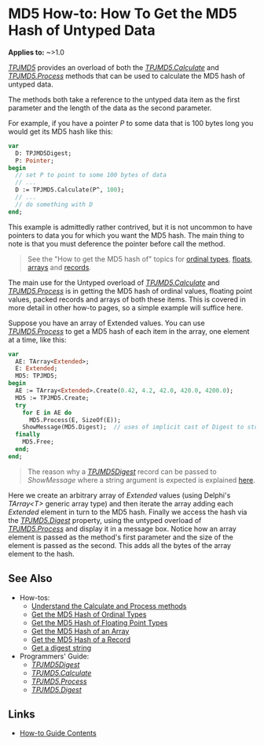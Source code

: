 # MD5 How-to: How To Get the MD5 Hash of Untyped Data

**Applies to:** ~>1.0

[_TPJMD5_](../API/TPJMD5.md) provides an overload of both the [_TPJMD5.Calculate_](../API/TPJMD5-Calculate.md#untyped-buffer-version) and [_TPJMD5.Process_](../API/TPJMD5-Process.md#untyped-buffer-version) methods that can be used to calculate the MD5 hash of untyped data.

The methods both take a reference to the untyped data item as the first parameter and the length of the data as the second parameter.

For example, if you have a pointer _P_ to some data that is 100 bytes long you would get its MD5 hash like this:

```pascal
var
  D: TPJMD5Digest;
  P: Pointer;
begin
  // set P to point to some 100 bytes of data
  // ...
  D := TPJMD5.Calculate(P^, 100);
  // ...
  // do something with D
end;
```

This example is admittedly rather contrived, but it is not uncommon to have pointers to data you for which you want the MD5 hash. The main thing to note is that you must deference the pointer before call the method.

> See the "How to get the MD5 hash of" topics for [ordinal types](./HashOrdinalTypes.md), [floats](./HashFloatTypes.md), [arrays](./HashArray.md) and [records](./HashRecord.md).

The main use for the Untyped overload of [_TPJMD5.Calculate_](../API/TPJMD5-Calculate.md#untyped-buffer-version) and [_TPJMD5.Process_](../API/TPJMD5-Process.md#untyped-buffer-version) is in getting the MD5 hash of ordinal values, floating point values, packed records and arrays of both these items. This is covered in more detail in other how-to pages, so a simple example will suffice here.

Suppose you have an array of Extended values. You can use [_TPJMD5.Process_](../API/TPJMD5-Process.md#untyped-buffer-version) to get a MD5 hash of each item in the array, one element at a time, like this:

```pascal
var
  AE: TArray<Extended>;
  E: Extended;
  MD5: TPJMD5;
begin
  AE := TArray<Extended>.Create(0.42, 4.2, 42.0, 420.0, 4200.0);
  MD5 := TPJMD5.Create;
  try
    for E in AE do
      MD5.Process(E, SizeOf(E));
    ShowMessage(MD5.Digest);  // uses of implicit cast of Digest to string
  finally
    MD5.Free;
  end;
end;
```

> The reason why a [_TPJMD5Digest_](../API/TPJMD5Digest.md) record can be passed to _ShowMessage_ where a string argument is expected is explained [here](./GetDigestAsString.md).

Here we create an arbitrary array of _Extended_ values (using Delphi's _TArray&lt;T&gt;_ generic array type) and then iterate the array adding each _Extended_ element in turn to the MD5 hash. Finally we access the hash via the [_TPJMD5.Digest_](../API/TPJMD5-Digest.md) property, using the untyped overload of [_TPJMD5.Process_](../API/TPJMD5-Process.md#untyped-buffer-version) and display it in a message box. Notice how an array element is passed as the method's first parameter and the size of the element is passed as the second. This adds all the bytes of the array element to the hash.

## See Also

* How-tos:
  * [Understand the Calculate and Process methods](./UseCalculateAndProcess.md)
  * [Get the MD5 Hash of Ordinal Types](./HashOrdinalTypes.md)
  * [Get the MD5 Hash of Floating Point Types](./HashFloatTypes.md)
  * [Get the MD5 Hash of an Array](./HashArray.md)
  * [Get the MD5 Hash of a Record](./HashRecord.md)
  * [Get a digest string](./GetDigestAsString.md)
* Programmers' Guide:
  * [_TPJMD5Digest_](../API/TPJMD5Digest.md)
  * [_TPJMD5.Calculate_](../API/TPJMD5-Calculate.md)
  * [_TPJMD5.Process_](../API/TPJMD5-Process.md)
  * [_TPJMD5.Digest_](../API/TPJMD5-Digest.md)

## Links

* [How-to Guide Contents](../HowTo.md)
